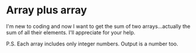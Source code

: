# Array plus array

I'm new to coding and now I want to get the sum of two arrays...actually the sum of all their elements. I'll appreciate
for your help.

P.S. Each array includes only integer numbers. Output is a number too.